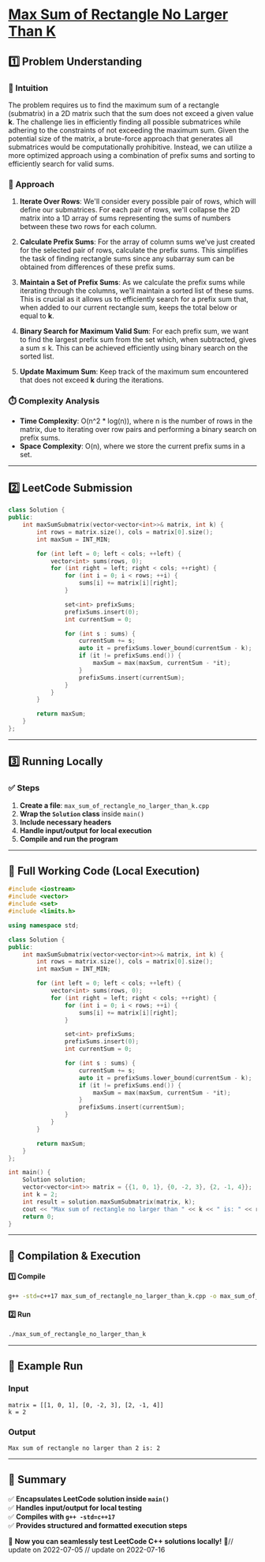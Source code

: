 # **[Max Sum of Rectangle No Larger Than K](https://leetcode.com/problems/max-sum-of-rectangle-no-larger-than-k/description/)**  

## **1️⃣ Problem Understanding**  
### **📌 Intuition**  
The problem requires us to find the maximum sum of a rectangle (submatrix) in a 2D matrix such that the sum does not exceed a given value **k**. The challenge lies in efficiently finding all possible submatrices while adhering to the constraints of not exceeding the maximum sum. Given the potential size of the matrix, a brute-force approach that generates all submatrices would be computationally prohibitive. Instead, we can utilize a more optimized approach using a combination of prefix sums and sorting to efficiently search for valid sums.

### **🚀 Approach**  
1. **Iterate Over Rows**: We'll consider every possible pair of rows, which will define our submatrices. For each pair of rows, we'll collapse the 2D matrix into a 1D array of sums representing the sums of numbers between these two rows for each column.
  
2. **Calculate Prefix Sums**: For the array of column sums we've just created for the selected pair of rows, calculate the prefix sums. This simplifies the task of finding rectangle sums since any subarray sum can be obtained from differences of these prefix sums.

3. **Maintain a Set of Prefix Sums**: As we calculate the prefix sums while iterating through the columns, we'll maintain a sorted list of these sums. This is crucial as it allows us to efficiently search for a prefix sum that, when added to our current rectangle sum, keeps the total below or equal to **k**.

4. **Binary Search for Maximum Valid Sum**: For each prefix sum, we want to find the largest prefix sum from the set which, when subtracted, gives a sum ≤ k. This can be achieved efficiently using binary search on the sorted list.

5. **Update Maximum Sum**: Keep track of the maximum sum encountered that does not exceed **k** during the iterations.

### **⏱️ Complexity Analysis**  
- **Time Complexity**: O(n^2 * log(n)), where n is the number of rows in the matrix, due to iterating over row pairs and performing a binary search on prefix sums.
- **Space Complexity**: O(n), where we store the current prefix sums in a set.

---  

## **2️⃣ LeetCode Submission**  
```cpp
class Solution {
public:
    int maxSumSubmatrix(vector<vector<int>>& matrix, int k) {
        int rows = matrix.size(), cols = matrix[0].size();
        int maxSum = INT_MIN;

        for (int left = 0; left < cols; ++left) {
            vector<int> sums(rows, 0);
            for (int right = left; right < cols; ++right) {
                for (int i = 0; i < rows; ++i) {
                    sums[i] += matrix[i][right];
                }

                set<int> prefixSums;
                prefixSums.insert(0);
                int currentSum = 0;

                for (int s : sums) {
                    currentSum += s;
                    auto it = prefixSums.lower_bound(currentSum - k);
                    if (it != prefixSums.end()) {
                        maxSum = max(maxSum, currentSum - *it);
                    }
                    prefixSums.insert(currentSum);
                }
            }
        }

        return maxSum;
    }
};
```  

---  

## **3️⃣ Running Locally**  
### **✅ Steps**  
1. **Create a file**: `max_sum_of_rectangle_no_larger_than_k.cpp`  
2. **Wrap the `Solution` class** inside `main()`  
3. **Include necessary headers**  
4. **Handle input/output for local execution**  
5. **Compile and run the program**  

---  

## **📝 Full Working Code (Local Execution)**  
```cpp
#include <iostream>
#include <vector>
#include <set>
#include <limits.h>

using namespace std;

class Solution {
public:
    int maxSumSubmatrix(vector<vector<int>>& matrix, int k) {
        int rows = matrix.size(), cols = matrix[0].size();
        int maxSum = INT_MIN;

        for (int left = 0; left < cols; ++left) {
            vector<int> sums(rows, 0);
            for (int right = left; right < cols; ++right) {
                for (int i = 0; i < rows; ++i) {
                    sums[i] += matrix[i][right];
                }

                set<int> prefixSums;
                prefixSums.insert(0);
                int currentSum = 0;

                for (int s : sums) {
                    currentSum += s;
                    auto it = prefixSums.lower_bound(currentSum - k);
                    if (it != prefixSums.end()) {
                        maxSum = max(maxSum, currentSum - *it);
                    }
                    prefixSums.insert(currentSum);
                }
            }
        }

        return maxSum;
    }
};

int main() {
    Solution solution;
    vector<vector<int>> matrix = {{1, 0, 1}, {0, -2, 3}, {2, -1, 4}};
    int k = 2;
    int result = solution.maxSumSubmatrix(matrix, k);
    cout << "Max sum of rectangle no larger than " << k << " is: " << result << endl;
    return 0;
}
```  

---  

## **🔧 Compilation & Execution**  
#### **1️⃣ Compile**  
```bash
g++ -std=c++17 max_sum_of_rectangle_no_larger_than_k.cpp -o max_sum_of_rectangle_no_larger_than_k
```  

#### **2️⃣ Run**  
```bash
./max_sum_of_rectangle_no_larger_than_k
```  

---  

## **🎯 Example Run**  
### **Input**  
```
matrix = [[1, 0, 1], [0, -2, 3], [2, -1, 4]]
k = 2
```  
### **Output**  
```
Max sum of rectangle no larger than 2 is: 2
```  

---  

## **📌 Summary**  
✅ **Encapsulates LeetCode solution inside `main()`**  
✅ **Handles input/output for local testing**  
✅ **Compiles with `g++ -std=c++17`**  
✅ **Provides structured and formatted execution steps**  

🚀 **Now you can seamlessly test LeetCode C++ solutions locally!** 🚀// update on 2022-07-05
// update on 2022-07-16
